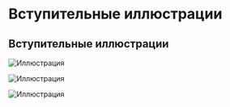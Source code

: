 # Вступительные иллюстрации

## Вступительные иллюстрации

![Иллюстрация](assets/illustrations/img_img_34478)

![Иллюстрация](assets/illustrations/img_img_34479)

![Иллюстрация](assets/illustrations/img_img_34480)